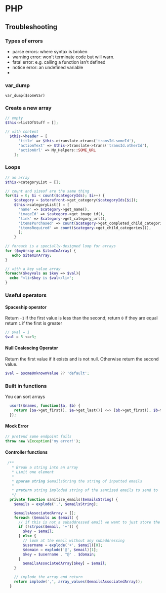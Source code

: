 # PHP

## Troubleshooting
### Types of errors
- parse errors: where syntax is broken
- warning error: won't terminate code but will warn. 
- fatal error: e.g. calling a function isn't defined
- notice error: an undefined variable
- 
### var_dump 
`var_dump($someVar)`

### Create a new array
```php
// empty
$this->listOfStuff = [];

// with content
  $this->header = [
      'title' => $this->translate->trans('transId.someId'),
      'actionText' => $this->translate->trans('transId.otherId'),
      'actionUrl' => My_Helpers::SOME_URL
    ];
```

### Loops
```php
// an array
$this->categoryList = [];

// count and sizeof are the same thing
for($i = 0; $i < count($categoryIds); $i++) {
    $category = $storefront->get_category($categoryIds[$i]);
    $this->categoryList[] = [
      'name' => $category->get_name(),
      'imageId' => $category->get_image_id(),
      'link' => $category->get_category_url(),
      'itemsPurchased' => count($category->get_completed_child_categories()),
      'itemsRequired' => count($category->get_child_categories()),
      ];
    }
    
// foreach is a specially-designed loop for arrays
for ($myArray as $itemInArray) {
   echo $itemInArray;
}

// with a key value array
foreach($keyvals as $key => $val){
  echo "<li>$key is $val</li>";
}
```

### Useful operators
#### Spaceship operator
Return `-1` if the first value is less than the second;
return `0` if they are equal
return `1` if the first is greater
```php 
// $val = 1
$val = 5 <=>3;
```

#### Null Coalescing Operator
Return the first value if it exists and is not null. Otherwise return the second value.
```php
$val = $someUnknownValue ?? 'default';
```

### Built in functions
You can sort arrays
```php
  usort($names, function($a, $b) {
    return [$a->get_first(), $a->get_last()] <=> [$b->get_first(), $b->get_last()];
  });
```

#### Mock Error
```php
// pretend some endpoint fails
throw new \Exception('my error!');
```

#### Controller functions
```php
 /**
   * Break a string into an array
   * Limit one element
   *
   * @param string $emailsString the string of inputted emails
   *
   * @return string imploded string of the santized emails to send to
   */
  private function sanitize_emails($emailsString) {
    $emails = explode(',', $emailsString);

    $emailsAssociatedArray = [];
    foreach ($emails as $email) {
      // if this is not a subaddressed email we want to just store the email
      if (!strpos($email, '+')) {
        $key = $email;
      } else {
        // look at the email without any subaddressing
        $username = explode('+', $email)[0];
        $domain = explode('@', $email)[1];
        $key = $username . "@" . $domain;
      }
        $emailsAssociatedArray[$key] = $email;
    }

    // implode the array and return
    return implode(',', array_values($emailsAssociatedArray));
  }
```
